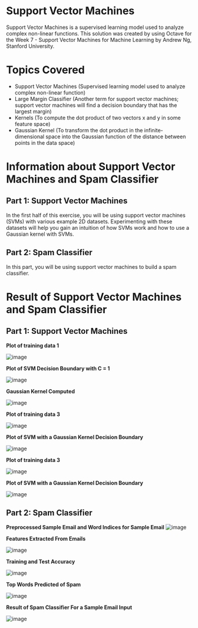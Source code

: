 # Support Vector Machines 
Support Vector Machines is a supervised learning model used to analyze complex non-linear functions. This solution was created by using Octave for the Week 7 - Support Vector Machines for Machine Learning by Andrew Ng, Stanford University. 

# Topics Covered 
- Support Vector Machines (Supervised learning model used to analyze complex non-linear function)
- Large Margin Classifier (Another term for support vector machines; support vector machines will find a decision boundary that has the largest margin)
- Kernels (To compute the dot product of two vectors x and y in some feature space)
- Gaussian Kernel (To transform the dot product in the infinite-dimensional space into the Gaussian function of the distance between points in the data space)

# Information about Support Vector Machines and Spam Classifier 
## Part 1: Support Vector Machines
In the first half of this exercise, you will be using support vector machines (SVMs) with various example 2D datasets. Experimenting with these datasets will help you gain an intuition of how SVMs work and how to use a Gaussian kernel with SVMs. 

## Part 2: Spam Classifier 
In this part, you will be using support vector machines to build a spam classifier.

# Result of Support Vector Machines and Spam Classifier 
## Part 1: Support Vector Machines 
**Plot of training data 1**

![image](https://user-images.githubusercontent.com/95561298/184953717-cf21dcf6-8102-4d2f-b52f-3661e8008429.png)

**Plot of SVM Decision Boundary with C = 1** 

![image](https://user-images.githubusercontent.com/95561298/184953795-1adf8c75-25f7-45fe-b1f6-f055a3767d57.png)

**Gaussian Kernel Computed** 

![image](https://user-images.githubusercontent.com/95561298/184954244-e0f88ea0-9f6d-4150-a2d4-2a3626f74842.png)

**Plot of training data 3**

![image](https://user-images.githubusercontent.com/95561298/184953995-fb34decc-81ea-498c-8336-e6bad1f6236f.png)

**Plot of SVM with a Gaussian Kernel Decision Boundary**

![image](https://user-images.githubusercontent.com/95561298/184954352-d1bd53dc-9ba4-4f1e-a789-c57330b75bbb.png)

**Plot of training data 3**

![image](https://user-images.githubusercontent.com/95561298/184954647-a8bb9e2f-7d4a-4f69-b0bf-80f4ca57a50d.png)

**Plot of SVM with a Gaussian Kernel Decision Boundary**

![image](https://user-images.githubusercontent.com/95561298/184955002-5bcd60fc-ef82-4078-9bd4-41ad2a0c1427.png)

## Part 2: Spam Classifier
**Preprocessed Sample Email and Word Indices for Sample Email**
![image](https://user-images.githubusercontent.com/95561298/184955282-57a2b7e4-0f58-4be2-b8d1-bd63bf4dd800.png)

**Features Extracted From Emails**

![image](https://user-images.githubusercontent.com/95561298/184955415-caf983a3-4815-41ec-8700-4d6f1248f6bd.png)

**Training and Test Accuracy**

![image](https://user-images.githubusercontent.com/95561298/184957160-33c375c3-8693-4642-8deb-41acbf075356.png)

**Top Words Predicted of Spam**

![image](https://user-images.githubusercontent.com/95561298/184957310-81f2114b-a4be-43bc-b75c-bcbfa536d873.png)

**Result of Spam Classifier For a Sample Email Input**

![image](https://user-images.githubusercontent.com/95561298/184957789-b54c82cf-a35f-4f86-834c-71a4e507ea46.png)
